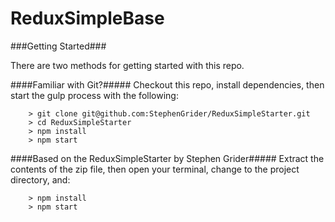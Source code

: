 # ReduxSimpleBase

###Getting Started###

There are two methods for getting started with this repo.

####Familiar with Git?#####
Checkout this repo, install dependencies, then start the gulp process with the following:

```
	> git clone git@github.com:StephenGrider/ReduxSimpleStarter.git
	> cd ReduxSimpleStarter
	> npm install
	> npm start
```

####Based on the ReduxSimpleStarter by Stephen Grider#####
Extract the contents of the zip file, then open your terminal, change to the project directory, and:

```
	> npm install
	> npm start
```
